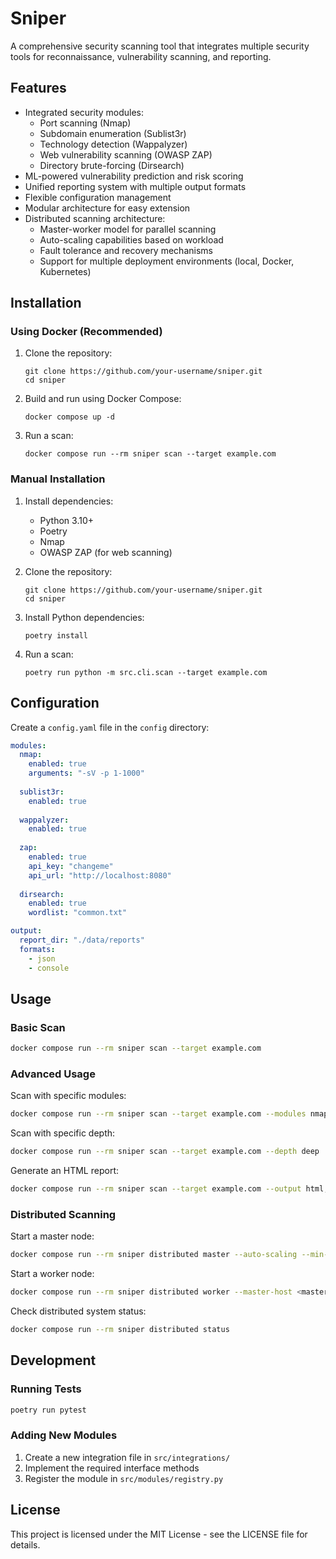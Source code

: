 # Sniper

A comprehensive security scanning tool that integrates multiple security tools for reconnaissance, vulnerability scanning, and reporting.

## Features

- Integrated security modules:
  - Port scanning (Nmap)
  - Subdomain enumeration (Sublist3r)
  - Technology detection (Wappalyzer)
  - Web vulnerability scanning (OWASP ZAP)
  - Directory brute-forcing (Dirsearch)
- ML-powered vulnerability prediction and risk scoring
- Unified reporting system with multiple output formats
- Flexible configuration management
- Modular architecture for easy extension
- Distributed scanning architecture:
  - Master-worker model for parallel scanning
  - Auto-scaling capabilities based on workload
  - Fault tolerance and recovery mechanisms
  - Support for multiple deployment environments (local, Docker, Kubernetes)

## Installation

### Using Docker (Recommended)

1. Clone the repository:
   ```
   git clone https://github.com/your-username/sniper.git
   cd sniper
   ```

2. Build and run using Docker Compose:
   ```
   docker compose up -d
   ```

3. Run a scan:
   ```
   docker compose run --rm sniper scan --target example.com
   ```

### Manual Installation

1. Install dependencies:
   - Python 3.10+
   - Poetry
   - Nmap
   - OWASP ZAP (for web scanning)

2. Clone the repository:
   ```
   git clone https://github.com/your-username/sniper.git
   cd sniper
   ```

3. Install Python dependencies:
   ```
   poetry install
   ```

4. Run a scan:
   ```
   poetry run python -m src.cli.scan --target example.com
   ```

## Configuration

Create a `config.yaml` file in the `config` directory:

```yaml
modules:
  nmap:
    enabled: true
    arguments: "-sV -p 1-1000"
  
  sublist3r:
    enabled: true
    
  wappalyzer:
    enabled: true
    
  zap:
    enabled: true
    api_key: "changeme"
    api_url: "http://localhost:8080"
    
  dirsearch:
    enabled: true
    wordlist: "common.txt"

output:
  report_dir: "./data/reports"
  formats:
    - json
    - console
```

## Usage

### Basic Scan

```bash
docker compose run --rm sniper scan --target example.com
```

### Advanced Usage

Scan with specific modules:
```bash
docker compose run --rm sniper scan --target example.com --modules nmap,wappalyzer,zap
```

Scan with specific depth:
```bash
docker compose run --rm sniper scan --target example.com --depth deep
```

Generate an HTML report:
```bash
docker compose run --rm sniper scan --target example.com --output html,json
```

### Distributed Scanning

Start a master node:
```bash
docker compose run --rm sniper distributed master --auto-scaling --min-nodes 2 --max-nodes 5
```

Start a worker node:
```bash
docker compose run --rm sniper distributed worker --master-host <master-ip> --master-port 5000
```

Check distributed system status:
```bash
docker compose run --rm sniper distributed status
```

## Development

### Running Tests

```bash
poetry run pytest
```

### Adding New Modules

1. Create a new integration file in `src/integrations/`
2. Implement the required interface methods
3. Register the module in `src/modules/registry.py`

## License

This project is licensed under the MIT License - see the LICENSE file for details. 
